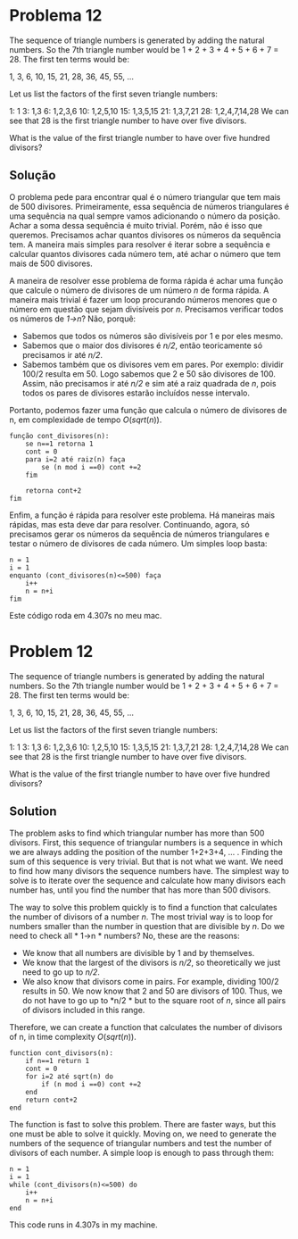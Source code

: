 # Problema 12
The sequence of triangle numbers is generated by adding the natural numbers. So the 7th triangle number would be 1 + 2 + 3 + 4 + 5 + 6 + 7 = 28. The first ten terms would be:

1, 3, 6, 10, 15, 21, 28, 36, 45, 55, ...

Let us list the factors of the first seven triangle numbers:

1: 1
3: 1,3
6: 1,2,3,6
10: 1,2,5,10
15: 1,3,5,15
21: 1,3,7,21
28: 1,2,4,7,14,28
We can see that 28 is the first triangle number to have over five divisors.

What is the value of the first triangle number to have over five hundred divisors?

## Solução
O problema pede para encontrar qual é o número triangular que tem mais de 500 divisores. Primeiramente, essa sequência de números triangulares é uma sequência na qual sempre vamos adicionando o número da posição. Achar a soma dessa sequência é muito trivial. Porém, não é isso que queremos. Precisamos achar quantos divisores os números da sequência tem. A maneira mais simples para resolver é iterar sobre a sequência e calcular quantos divisores cada número tem, até achar o número que tem mais de 500 divisores.

A maneira de resolver esse problema de forma rápida é achar uma função que calcule o número de divisores de um número *n* de forma rápida. A maneira mais trivial é fazer um loop procurando números menores que o número em questão que sejam divisíveis por *n*. Precisamos verificar todos os números de *1->n*? Não, porquê:

* Sabemos que todos os números são divisíveis por 1 e por eles mesmo.
* Sabemos que o maior dos divisores é *n/2*, então teoricamente só precisamos ir até *n/2*.
* Sabemos também que os divisores vem em pares. Por exemplo: dividir 100/2 resulta em 50. Logo sabemos que 2 e 50 são divisores de 100. Assim, não precisamos ir até *n/2* e sim até a raiz quadrada de *n*, pois todos os pares de divisores estarão incluídos nesse intervalo.

Portanto, podemos fazer uma função que calcula o número de divisores de n, em complexidade de tempo $O(sqrt(n))$.

```
função cont_divisores(n):
    se n==1 retorna 1
    cont = 0
    para i=2 até raiz(n) faça
        se (n mod i ==0) cont +=2
    fim
    
    retorna cont+2
fim
```

Enfim, a função é rápida para resolver este problema. Há maneiras mais rápidas, mas esta deve dar para resolver. Continuando, agora, só precisamos gerar os números da sequência de números triangulares e testar o número de divisores de cada número. Um simples loop basta:

```
n = 1
i = 1
enquanto (cont_divisores(n)<=500) faça
    i++
    n = n+i
fim
```

Este código roda em 4.307s no meu mac.


# Problem 12
The sequence of triangle numbers is generated by adding the natural numbers. So the 7th triangle number would be 1 + 2 + 3 + 4 + 5 + 6 + 7 = 28. The first ten terms would be:

1, 3, 6, 10, 15, 21, 28, 36, 45, 55, ...

Let us list the factors of the first seven triangle numbers:

1: 1
3: 1,3
6: 1,2,3,6
10: 1,2,5,10
15: 1,3,5,15
21: 1,3,7,21
28: 1,2,4,7,14,28
We can see that 28 is the first triangle number to have over five divisors.

What is the value of the first triangle number to have over five hundred divisors?
## Solution
The problem asks to find which triangular number has more than 500 divisors. First, this sequence of triangular numbers is a sequence in which we are always adding the position of the number 1+2+3+4, ... . Finding the sum of this sequence is very trivial. But that is not what we want. We need to find how many divisors the sequence numbers have. The simplest way to solve is to iterate over the sequence and calculate how many divisors each number has, until you find the number that has more than 500 divisors.

The way to solve this problem quickly is to find a function that calculates the number of divisors of a number *n*. The most trivial way is to loop for numbers smaller than the number in question that are divisible by *n*. Do we need to check all * 1->n * numbers? No, these are the reasons:

* We know that all numbers are divisible by 1 and by themselves.
* We know that the largest of the divisors is *n/2*, so theoretically we just need to go up to *n/2*.
* We also know that divisors come in pairs. For example, dividing 100/2 results in 50. We now know that 2 and 50 are divisors of 100. Thus, we do not have to go up to *n/2 * but to the square root of *n*, since all pairs of divisors included in this range.

Therefore, we can create a function that calculates the number of divisors of n, in time complexity $O(sqrt(n))$.

````
function cont_divisors(n):
    if n==1 return 1
    cont = 0
    for i=2 até sqrt(n) do
        if (n mod i ==0) cont +=2
    end
    return cont+2
end
````

The function is fast to solve this problem. There are faster ways, but this one must be able to solve it quickly. Moving on, we  need to generate the numbers of the sequence of triangular numbers and test the number of divisors of each number. A simple loop is enough to pass through them:

```
n = 1
i = 1
while (cont_divisors(n)<=500) do
    i++
    n = n+i
end
```

This code runs in 4.307s in my machine. 
